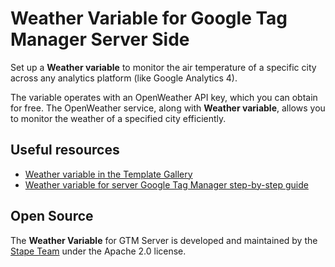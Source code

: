 # Weather Variable for Google Tag Manager Server Side

Set up a **Weather variable** to monitor the air temperature of a specific city across any analytics platform (like Google Analytics 4).

The variable operates with an OpenWeather API key, which you can obtain for free. The OpenWeather service, along with **Weather variable**, allows you to monitor the weather of a specified city efficiently.

## Useful resources

- [Weather variable in the Template Gallery](https://tagmanager.google.com/gallery/#/owners/stape-io/templates/weather-variable)
- [Weather variable for server Google Tag Manager step-by-step guide](https://stape.io/blog/weather-variable-for-server-google-tag-manager)

## Open Source

The **Weather Variable** for GTM Server is developed and maintained by the [Stape Team](https://stape.io/) under the Apache 2.0 license.